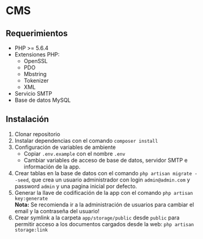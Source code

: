 # CMS

## Requerimientos

- PHP >= 5.6.4
- Extensiones PHP:
    - OpenSSL
    - PDO
    - Mbstring
    - Tokenizer
    - XML
- Servicio SMTP
- Base de datos MySQL

## Instalación

1. Clonar repositorio
2. Instalar dependencias con el comando `composer install`
3. Configuración de variables de ambiente  
    - Copiar `.env.example` con el nombre `.env`
    - Cambiar variables de acceso de base de datos, servidor SMTP e información de la app.
4. Crear tablas en la base de datos con el comando `php artisan migrate --seed`, que crea un usuario administrador con login `admin@admin.com` y password `admin` y una pagina inicial por defecto.
5. Generar la llave de codificación de la app con el comando `php artisan key:generate`  
 **Nota:** Se recomienda ir a la administración de usuarios para cambiar el email y la contraseña del usuario!
6. Crear symlink a la carpeta `app/storage/public` desde `public` para permitir acceso a los documentos cargados desde la web: `php artisan storage:link`
